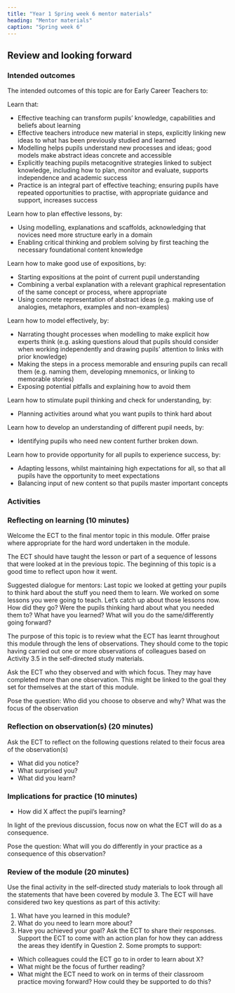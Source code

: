 ```yaml
---
title: "Year 1 Spring week 6 mentor materials"
heading: "Mentor materials"
caption: "Spring week 6"
---
```


## Review and looking forward

### Intended outcomes

The intended outcomes of this topic are for Early Career Teachers to:

Learn that:

- Effective teaching can transform pupils’ knowledge, capabilities and beliefs about learning
- Effective teachers introduce new material in steps, explicitly linking new ideas to what has been previously studied and learned
- Modelling helps pupils understand new processes and ideas; good models make abstract ideas concrete and accessible
- Explicitly teaching pupils metacognitive strategies linked to subject knowledge, including how to plan, monitor and evaluate, supports independence and academic success
- Practice is an integral part of effective teaching; ensuring pupils have repeated opportunities to practise, with appropriate guidance and support, increases success

Learn how to plan effective lessons, by:

- Using modelling, explanations and scaffolds, acknowledging that novices need more structure early in a domain
- Enabling critical thinking and problem solving by first teaching the necessary foundational content knowledge

Learn how to make good use of expositions, by:

- Starting expositions at the point of current pupil understanding
- Combining a verbal explanation with a relevant graphical representation of the same concept or process, where appropriate
- Using concrete representation of abstract ideas (e.g. making use of analogies, metaphors, examples and non-examples)

Learn how to model effectively, by:

- Narrating thought processes when modelling to make explicit how experts think (e.g. asking questions aloud that pupils should consider when working independently and drawing pupils’ attention to links with prior knowledge)
- Making the steps in a process memorable and ensuring pupils can recall them (e.g. naming them, developing mnemonics, or linking to memorable stories)
- Exposing potential pitfalls and explaining how to avoid them

Learn how to stimulate pupil thinking and check for understanding, by:

- Planning activities around what you want pupils to think hard about

Learn how to develop an understanding of different pupil needs, by:

- Identifying pupils who need new content further broken down.

Learn how to provide opportunity for all pupils to experience success, by:

- Adapting lessons, whilst maintaining high expectations for all, so that all pupils have the opportunity to meet expectations
- Balancing input of new content so that pupils master important concepts

### Activities

### Reflecting on learning (10 minutes)

Welcome the ECT to the final mentor topic in this module. Offer praise where appropriate for the hard word undertaken in the module.

The ECT should have taught the lesson or part of a sequence of lessons that were looked at in the previous topic. The beginning of this topic is a good time to reflect upon how it went.

Suggested dialogue for mentors: Last topic we looked at getting your pupils to think hard about the stuff you need them to learn. We worked on some lessons you were going to teach. Let’s catch up about those lessons now. How did they go? Were the pupils thinking hard about what you needed them to? What have you learned? What will you do the same/differently going forward?

The purpose of this topic is to review what the ECT has learnt throughout this module through the lens of observations. They should come to the topic having carried out one or more observations of colleagues based on Activity 3.5 in the self-directed study materials.

Ask the ECT who they observed and with which focus. They may have completed more than one observation. This might be linked to the goal they set for themselves at the start of this module.

Pose the question: Who did you choose to observe and why? What was the focus of the observation

### Reflection on observation(s) (20 minutes)

Ask the ECT to reflect on the following questions related to their focus area of the observation(s)

- What did you notice?
- What surprised you?
- What did you learn?

### Implications for practice (10 minutes)

- How did X affect the pupil’s learning?

In light of the previous discussion, focus now on what the ECT will do as a consequence.

Pose the question: What will you do differently in your practice as a consequence of this observation?

### Review of the module (20 minutes)

Use the final activity in the self-directed study materials to look through all the statements that have been covered by module 3. The ECT will have considered two key questions as part of this activity:

1. What have you learned in this module?
2. What do you need to learn more about?
3. Have you achieved your goal?
   Ask the ECT to share their responses. Support the ECT to come with an action plan for how they can address the areas they identify in Question 2. Some prompts to support:
  - Which colleagues could the ECT go to in order to learn about X?
  - What might be the focus of further reading?
  - What might the ECT need to work on in terms of their classroom practice moving forward? How could they be supported to do this?
